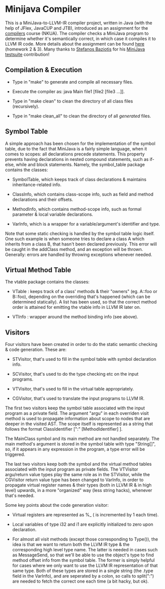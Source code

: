 # Minijava Compiler

This is a MiniJava-to-LLVM-IR compiler project, written in Java (with the help of JFlex, JavaCUP and JTB), introduced
as an assignment for the [compilers](http://cgi.di.uoa.gr/~compilers) course (NKUA). The compiler checks a MiniJava
program to determine whether it's semantically correct, in which case it compiles it to LLVM IR code. More details
about the assignment can be found [here](http://cgi.di.uoa.gr/~compilers/project.html#hw2) (homework 2 & 3). Many
thanks to [Stefanos Baziotis](https://github.com/baziotis) for his [MiniJava testsuite](https://github.com/baziotis/minijava-testsuite)
contribution!


## Compilation & Execution

- Type in "make" to generate and compile all necessary files.

- Execute the compiler as: java Main file1 [file2 [file3 ...]].

- Type in "make clean" to clean the directory of all class files (recursively).

- Type in "make clean_all" to clean the directory of all *generated* files.


## Symbol Table

A simple approach has been chosen for the implementation of the symbol table, due to the fact
that MiniJava is a fairly simple language, when it comes to scopes: all declarations precede
statements. This property prevents having declarations in nested compound statements, such as
if-else, while and block statements. Namely, the symbol_table package contains the classes:

- SymbolTable, which keeps track of class declarations & maintains inheritance-related info.

- ClassInfo, which contains class-scope info, such as field and method declarations and their
  offsets.

- MethodInfo, which contains method-scope info, such as formal parameter & local variable
  declarations.

- VarInfo, which is a wrapper for a variable/argument's identifier and type.

Note that some static checking is handled by the symbol table logic itself. One such example
is when someone tries to declare a class A which inherits from a class B, that hasn't been
declared previously. This error will be caught in the addClass method, and an exception will
be thrown. Generally: errors are handled by throwing exceptions whenever needed.


## Virtual Method Table

The vtable package contains the classes:

- VTable : keeps track of a class' methods & their "owners" (eg. A::foo or B::foo), depending on
  the overriding that's happened (which can be determined statically). A list has been used, so
  that the correct method order is attained for emitting the vtable info in LLVM IR later on.

- VTInfo : wrapper around the method binding info (see above).


## Visitors

Four visitors have been created in order to do the static semantic checking & code generation.
These are:

- STVisitor, that's used to fill in the symbol table with symbol declaration info.

- SCVisitor, that's used to do the type checking etc on the input programs.

- VTVisitor, that's used to fill in the virtual table appropriately.

- CGVisitor, that's used to translate the input programs to LLVM IR.

The first two visitors keep the symbol table associated with the input program as a private
field. The argument "argu" in each overriden visit method is used to propagate information
about scope to nodes that are deeper in the visited AST. The scope itself is represented as
a string that follows the format ClassIdentifier [":" [MethodIdentifier] ].

The MainClass symbol and its main method are not handled separately. The main method's
argument is stored in the symbol table with type "String[]", so, if it appears in any
expression in the program, a type error will be triggered.

The last two visitors keep both the symbol and the virtual method tables associated with the
input program as private fields. The VTVisitor argu/return value types play the same role as
in the STVisitor, while the CGVisitor return value type has been changed to VarInfo, in order
to propagate virtual register names & their types (both in LLVM IR & in high level) upwards,
in a more "organized" way (less string hacks), whenever that's needed.

Some key points about the code generation visitor:

- Virtual registers are represented as %_<number> (<number> is incremented by 1 each time).

- Local variables of type i32 and i1 are explicitly initialized to zero upon declaration.

- For almost all visit methods (except those corresponding to Type()), the idea is that we
  want to return both the LLVM IR type & the corresponding high level type name. The latter
  is needed in cases such as MessageSend, so that we'll be able to use the object's type to
  find method offset info from the symbol table. The former is simply helpful for cases where
  we only want to use the LLVM IR representation of that same type. Both of these types are
  stored in a single string (the .type field in the VarInfo), and are seperated by a colon,
  so calls to split(":") are needed to fetch the correct one each time (a bit hacky, but ok).
